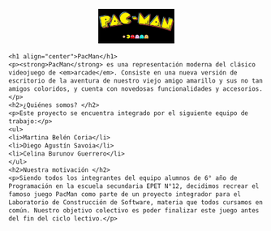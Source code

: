 ﻿<!DOCTYPE html>
<html>

<head>
  <meta charset="utf-8">
  <meta name="viewport" content="width=device-width, initial-scale=1.0">
  <title>README.md</title>
  <link rel="stylesheet" href="https://stackedit.io/style.css" />
</head>

<body class="stackedit">
  <div class="stackedit__html"><!-- markdownlint-disable-next-line-->
    <p align="center">
        <img width="150" src="img/pac man logo.webp" alt="PacMan">
    </p>

    <h1 align="center">PacMan</h1>
    <p><strong>PacMan</strong> es una representación moderna del clásico videojuego de <em>arcade</em>. Consiste en una nueva versión de escritorio de la aventura de nuestro viejo amigo amarillo y sus no tan amigos coloridos, y cuenta con novedosas funcionalidades y accesorios.</p>
    <h2>¿Quiénes somos? </h2>
    <p>Este proyecto se encuentra integrado por el siguiente equipo de trabajo:</p>
    <ul>
    <li>Martina Belén Coria</li>
    <li>Diego Agustín Savoia</li>
    <li>Celina Burunov Guerrero</li>
    </ul>
    <h2>Nuestra motivación </h2>
    <p>Siendo todos los integrantes del equipo alumnos de 6° año de Programación en la escuela secundaria EPET N°12, decidimos recrear el famoso juego PacMan como parte de un proyecto integrador para el Laboratorio de Construcción de Software, materia que todos cursamos en común. Nuestro objetivo colectivo es poder finalizar este juego antes del fin del ciclo lectivo.</p>
</div>
</body>

</html>
